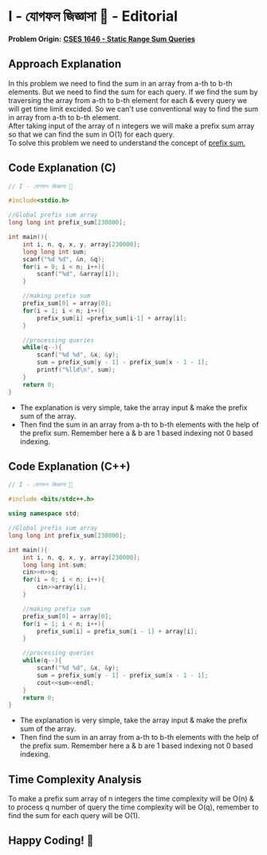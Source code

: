 # I - যোগফল জিজ্ঞাসা 🤔 - Editorial

**Problem Origin:** [**CSES 1646 - Static Range Sum Queries**](https://cses.fi/problemset/task/1646)

## Approach Explanation
In this problem we need to find the sum in an array from a-th to b-th elements. But we need to find the sum for each query. If we find the sum by traversing the array from a-th to b-th element for each & every query we will get time limit excided. So we can't use conventional way to find the sum in array from a-th to b-th element.   
After taking input of the array of n integers we will make a prefix sum array so that we can find the sum in O(1) for each query.  
To solve this problem we need to understand the concept of [prefix sum.](https://www.youtube.com/watch?v=PhgtNY_-CiY)


## Code Explanation (C)
```C
// I - যোগফল জিজ্ঞাসা 🤔

#include<stdio.h>

//Global prefix sum array
long long int prefix_sum[230000];

int main(){
    int i, n, q, x, y, array[230000];
    long long int sum;
    scanf("%d %d", &n, &q);
    for(i = 0; i < n; i++){
        scanf("%d", &array[i]);
    }

    //making prefix sum
    prefix_sum[0] = array[0];
    for(i = 1; i < n; i++){
        prefix_sum[i] =prefix_sum[i-1] + array[i];
    }

    //processing queries
    while(q--){
        scanf("%d %d", &x, &y);
        sum = prefix_sum[y - 1] - prefix_sum[x - 1 - 1];
        printf("%lld\n", sum);
    }
    return 0;
}
```
- The explanation is very simple, take the array input & make the prefix sum of the array.
- Then find the sum in an array from a-th to b-th elements with the help of the prefix sum. Remember here a & b are 1 based indexing not 0 based indexing.

## Code Explanation (C++)
```C++
// I - যোগফল জিজ্ঞাসা 🤔

#include <bits/stdc++.h>

using namespace std;

//Global prefix sum array
long long int prefix_sum[230000];

int main(){
    int i, n, q, x, y, array[230000];
    long long int sum;
    cin>>n>>q;
    for(i = 0; i < n; i++){
        cin>>array[i];
    }

    //making prefix sum
    prefix_sum[0] = array[0];
    for(i = 1; i < n; i++){
        prefix_sum[i] = prefix_sum[i - 1] + array[i];
    }

    //processing queries
    while(q--){
        scanf("%d %d", &x, &y);
        sum = prefix_sum[y - 1] - prefix_sum[x - 1 - 1];
        cout<<sum<<endl;
    }
    return 0;
}
```
- The explanation is very simple, take the array input & make the prefix sum of the array.
- Then find the sum in an array from a-th to b-th elements with the help of the prefix sum. Remember here a & b are 1 based indexing not 0 based indexing.


## Time Complexity Analysis
To make a prefix sum array of n integers the time complexity will be O(n) & to process q number of query the time complexity will be O(q), remember to find the sum for each query will be O(1).  

## Happy Coding! 🤔
